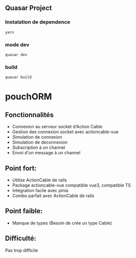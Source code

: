 ## Quasar Project

### Instalation de dependence

```
yarn
```

### mode dev

```
quasar dev
```

### build

```
quasar build
```

# pouchORM

## Fonctionnalités

- Connexion au serveur socket d'Action Cable
- Gestion des connexion socket avec actioncable-vue
- Simulation de connexion
- Simulation de deconnexion
- Subscription à un channel
- Envoi d'un message à un channel

## Point fort:

- Utilise ActionCable de rails
- Package actioncable-vue compatible vue3, compatible TS
- Intégration facile avec pinia
- Combo parfait avec ActionCable de rails

## Point faible:

- Manque de types (Besoin de crée un type Cable)

## Difficulté:

Pas trop difficile
